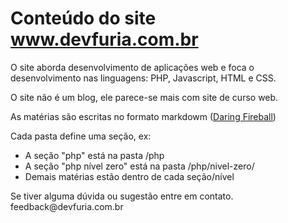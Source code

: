 <h1>Conteúdo do site <a href="http://www.devfuria.com.br">www.devfuria.com.br</a></h1>


<p>O site aborda desenvolvimento de aplicações web e foca o desenvolvimento nas
linguagens: PHP, Javascript, HTML e CSS.</p>

<p>O site não é um blog, ele parece-se mais com site de curso web.</p>

<p>As matérias são escritas no formato markdowm (<a href="http://daringfireball.net/projects/markdown/">Daring Fireball</a>)</p>

<p>Cada pasta define uma seção, ex:</p>

<ul>
<li>A seção "php" está na pasta /php</li>
<li>A seção "php nível zero" está na pasta /php/nivel-zero/</li>
<li>Demais matérias estão dentro de cada seção/nível</li>
</ul>

<p>Se tiver alguma dúvida ou sugestão entre em contato. feedback@devfuria.com.br </p>